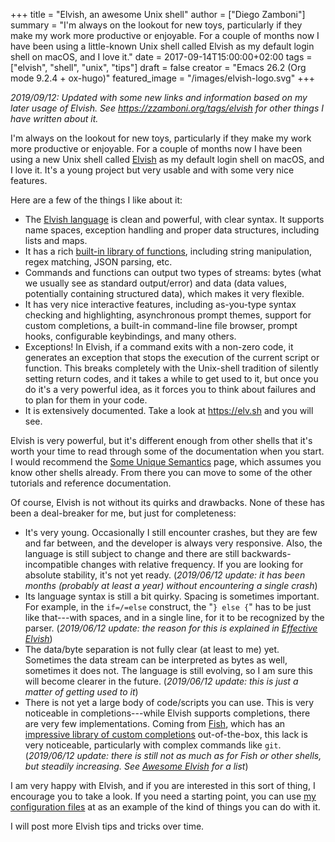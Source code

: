 +++
title = "Elvish, an awesome Unix shell"
author = ["Diego Zamboni"]
summary = "I'm always on the lookout for new toys, particularly if they make my work more productive or enjoyable.  For a couple of months now I have been using a little-known Unix shell called Elvish as my default login shell on macOS, and I love it."
date = 2017-09-14T15:00:00+02:00
tags = ["elvish", "shell", "unix", "tips"]
draft = false
creator = "Emacs 26.2 (Org mode 9.2.4 + ox-hugo)"
featured_image = "/images/elvish-logo.svg"
+++

_2019/09/12: Updated with some new links and information based on my later usage of Elvish. See <https://zzamboni.org/tags/elvish> for other things I have written about it._

I'm always on the lookout for new toys, particularly if they make my work more productive or enjoyable. For a couple of months now I have been using a new Unix shell called [Elvish](https://elv.sh/) as my default login shell on macOS, and I love it. It's a young project but very usable and with some very nice features.

Here are a few of the things I like about it:

-   The [Elvish language](https://elv.sh/ref/language.html) is clean and powerful, with clear syntax. It supports name spaces, exception handling and proper data structures, including lists and maps.
-   It has a rich [built-in library of functions](https://elv.sh/ref/builtin.html), including string manipulation, regex matching, JSON parsing, etc.
-   Commands and functions can output two types of streams: bytes (what we usually see as standard output/error) and data (data values, potentially containing structured data), which makes it very flexible.
-   It has very nice interactive features, including as-you-type syntax checking and highlighting, asynchronous prompt themes, support for custom completions, a built-in command-line file browser, prompt hooks, configurable keybindings, and many others.
-   Exceptions! In Elvish, if a command exits with a non-zero code, it generates an exception that stops the execution of the current script or function. This breaks completely with the Unix-shell tradition of silently setting return codes, and it takes a while to get used to it, but once you do it's a very powerful idea, as it forces you to think about failures and to plan for them in your code.
-   It is extensively documented. Take a look at <https://elv.sh> and you will see.

Elvish is very powerful, but it's different enough from other shells that it's worth your time to read through some of the documentation when you start. I would recommend the [Some Unique Semantics](https://elv.sh/learn/unique-semantics.html) page, which assumes you know other shells already. From there you can move to some of the other tutorials and reference documentation.

Of course, Elvish is not without its quirks and drawbacks. None of these has been a deal-breaker for me, but just for completeness:

-   It's very young. Occasionally I still encounter crashes, but they are few and far between, and the developer is always very responsive.  Also, the language is still subject to change and there are still backwards-incompatible changes with relative frequency. If you are looking for absolute stability, it's not yet ready. (_2019/06/12 update: it has been months (probably at least a year) without encountering a single crash_)
-   Its language syntax is still a bit quirky. Spacing is sometimes important. For example, in the `if=/=else` construct, the "`} else {`" has to be just like that---with spaces, and in a single line, for it to be recognized by the parser. (_2019/06/12 update:  the reason for this is explained in [Effective Elvish](https://elv.sh/learn/effective-elvish.html#code-blocks)_)
-   The data/byte separation is not fully clear (at least to me) yet.  Sometimes the data stream can be interpreted as bytes as well, sometimes it does not. The language is still evolving, so I am sure this will become clearer in the future.  (_2019/06/12 update: this is just a matter of getting used to it_)
-   There is not yet a large body of code/scripts you can use. This is very noticeable in completions---while Elvish supports completions, there are very few implementations. Coming from [Fish](https://fishshell.com/), which has an [impressive library of custom completions](https://github.com/fish-shell/fish-shell/tree/master/share/completions) out-of-the-box, this lack is very noticeable, particularly with complex commands like `git`. (_2019/06/12 update: there is still not as much as for Fish or other shells, but steadily increasing. See [Awesome Elvish](https://github.com/elves/awesome-elvish) for a list_)

I am very happy with Elvish, and if you are interested in this sort of thing, I encourage you to take a look. If you need a starting point, you can use [my configuration files](https://github.com/zzamboni/vcsh%5Felvish/tree/master/.elvish/) at as an example of the kind of things you can do with it.

I will post more Elvish tips and tricks over time.
